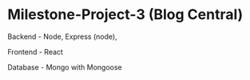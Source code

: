 # Milestone-Project-3 (Blog Central)


Backend - Node, Express (node), 

Frontend - React 

Database - Mongo with Mongoose